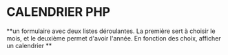# CALENDRIER PHP

**un formulaire avec deux listes déroulantes. La première sert à choisir le mois, et le deuxième permet d'avoir l'année.
En fonction des choix, afficher un calendrier **
